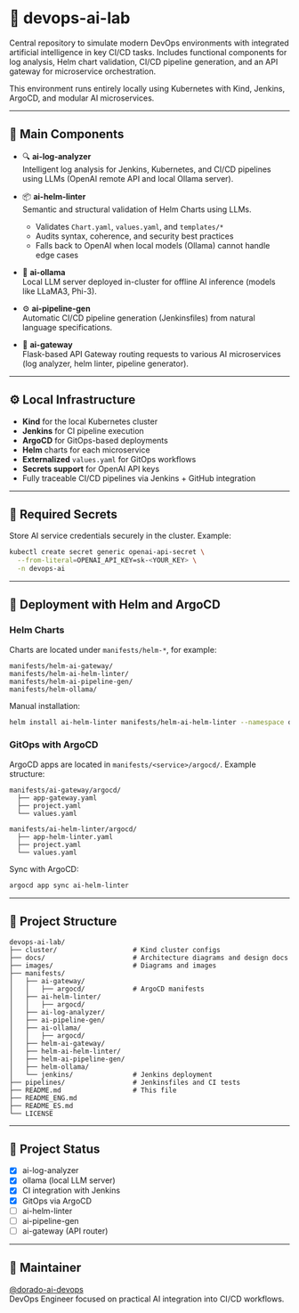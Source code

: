 # 🧪 devops-ai-lab

Central repository to simulate modern DevOps environments with integrated artificial intelligence in key CI/CD tasks. Includes functional components for log analysis, Helm chart validation, CI/CD pipeline generation, and an API gateway for microservice orchestration.

This environment runs entirely locally using Kubernetes with Kind, Jenkins, ArgoCD, and modular AI microservices.

---

## 🧱 Main Components

- 🔍 **ai-log-analyzer**  
  Intelligent log analysis for Jenkins, Kubernetes, and CI/CD pipelines using LLMs (OpenAI remote API and local Ollama server).

- 📦 **ai-helm-linter**  
  Semantic and structural validation of Helm Charts using LLMs.  
  - Validates `Chart.yaml`, `values.yaml`, and `templates/*`  
  - Audits syntax, coherence, and security best practices  
  - Falls back to OpenAI when local models (Ollama) cannot handle edge cases

- 🧠 **ai-ollama**  
  Local LLM server deployed in-cluster for offline AI inference (models like LLaMA3, Phi-3).

- ⚙️ **ai-pipeline-gen**  
  Automatic CI/CD pipeline generation (Jenkinsfiles) from natural language specifications.

- 🔌 **ai-gateway**  
  Flask-based API Gateway routing requests to various AI microservices (log analyzer, helm linter, pipeline generator).

---

## ⚙️ Local Infrastructure

- **Kind** for the local Kubernetes cluster  
- **Jenkins** for CI pipeline execution  
- **ArgoCD** for GitOps-based deployments  
- **Helm** charts for each microservice  
- **Externalized** `values.yaml` for GitOps workflows  
- **Secrets support** for OpenAI API keys  
- Fully traceable CI/CD pipelines via Jenkins + GitHub integration

---

## 🔐 Required Secrets

Store AI service credentials securely in the cluster. Example:

```bash
kubectl create secret generic openai-api-secret \
  --from-literal=OPENAI_API_KEY=sk-<YOUR_KEY> \
  -n devops-ai
```

---

## 🚀 Deployment with Helm and ArgoCD

### Helm Charts

Charts are located under `manifests/helm-*`, for example:

```
manifests/helm-ai-gateway/
manifests/helm-ai-helm-linter/
manifests/helm-ai-pipeline-gen/
manifests/helm-ollama/
```

Manual installation:

```bash
helm install ai-helm-linter manifests/helm-ai-helm-linter --namespace devops-ai
```

### GitOps with ArgoCD

ArgoCD apps are located in `manifests/<service>/argocd/`. Example structure:

```
manifests/ai-gateway/argocd/
  ├── app-gateway.yaml
  ├── project.yaml
  └── values.yaml

manifests/ai-helm-linter/argocd/
  ├── app-helm-linter.yaml
  ├── project.yaml
  └── values.yaml
```

Sync with ArgoCD:

```bash
argocd app sync ai-helm-linter
```

---

## 📂 Project Structure

```
devops-ai-lab/
├── cluster/                   # Kind cluster configs
├── docs/                      # Architecture diagrams and design docs
├── images/                    # Diagrams and images
├── manifests/
│   ├── ai-gateway/
│   │   ├── argocd/            # ArgoCD manifests
│   ├── ai-helm-linter/
│   │   ├── argocd/
│   ├── ai-log-analyzer/
│   ├── ai-pipeline-gen/
│   ├── ai-ollama/
│   │   ├── argocd/
│   ├── helm-ai-gateway/
│   ├── helm-ai-helm-linter/
│   ├── helm-ai-pipeline-gen/
│   ├── helm-ollama/
│   └── jenkins/               # Jenkins deployment
├── pipelines/                 # Jenkinsfiles and CI tests
├── README.md                  # This file
├── README_ENG.md
├── README_ES.md
└── LICENSE
```

---

## 📌 Project Status

- [x] ai-log-analyzer  
- [x] ollama (local LLM server)  
- [x] CI integration with Jenkins  
- [x] GitOps via ArgoCD  
- [ ] ai-helm-linter  
- [ ] ai-pipeline-gen  
- [ ] ai-gateway (API router)  

---

## 👤 Maintainer

[@dorado-ai-devops](https://github.com/dorado-ai-devops)  
DevOps Engineer focused on practical AI integration into CI/CD workflows.
